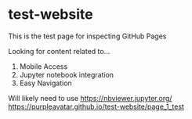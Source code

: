 # test-website

This is the test page for inspecting GitHub Pages 

Looking for content related to...
  1. Mobile Access
  2. Jupyter notebook integration 
  3. Easy Navigation 

Will likely need to use https://nbviewer.jupyter.org/ 
https://purpleavatar.github.io/test-website/page_1_test
